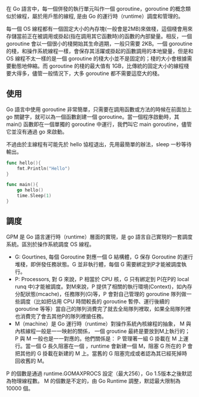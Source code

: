 
在 Go 語言中，每一個併發的執行單元叫作一個 goroutine，goroutine 的概念類似於線程，屬於用戶態的線程, 是由 Go 的運行時（runtime）調度和管理的。

每一個 OS 線程都有一個固定大小的內存塊(一般會是2MB)來做棧，這個棧會用來存儲當前正在被調用或掛起(指在調用其它函數時)的函數的內部變量。相反，一個 goroutine 會以一個很小的棧開始其生命週期，一般只需要 2KB。一個 goroutine 的棧，和操作系統線程一樣，會保存其活躍或掛起的函數調用的本地變量，但是和 OS 線程不太一樣的是一個 goroutine 的棧大小並不是固定的；棧的大小會根據需要動態地伸縮。而 goroutine 的棧的最大值有 1GB，比傳統的固定大小的線程棧要大得多，儘管一般情況下，大多 goroutine 都不需要這麼大的棧。

## 使用

Go 語言中使用 goroutine 非常簡單，只需要在調用函數或方法的時候在前面加上 go 關鍵字，就可以為一個函數創建一個 goroutine。當一個程序啟動時，其 main() 函數即在一個單獨的 goroutine 中運行，我們叫它 main goroutine，儘管它並沒有通過 go 來啟動。

不過由於主線程有可能先於 hello 協程退出，先用最簡單的辦法，sleep 一秒等待輸出。

```go
func hello(){
	fmt.Println("Hello")
}

func main(){
	go hello()
	time.Sleep(1)
}
```

## 調度
GPM 是 Go 語言運行時（runtime）層面的實現，是 go 語言自己實現的一套調度系統。區別於操作系統調度 OS 線程。

- G: Gourtines, 每個 Goroutine 對應一個 G 結構體，G 保存 Goroutine 的運行堆棧，即併發任務狀態。G 並非執行體，每個 G 需要綁定到P才能被調度執行。
- P: Processors, 對 G 來說，P 相當於 CPU 核，G 只有綁定到 P(在P的 local runq 中)才能被調度。對M來說，P 提供了相關的執行環境(Context)，如內存分配狀態(mcache)，任務隊列(G)等，P 會對自己管理的 goroutine 隊列做一些調度（比如把佔用 CPU 時間較長的 goroutine 暫停、運行後續的 goroutine 等等）當自己的隊列消費完了就去全局隊列裡取，如果全局隊列裡也消費完了會去其他P的隊列裡搶任務。
- M（machine）是 Go 運行時（runtime）對操作系統內核線程的抽象， M 與內核線程一般是一一映射的關係， 一個 groutine 最終是要放到M上執行的； P 與 M 一般也是一一對應的。他們關係是： P 管理著一組 G 掛載在 M 上運行。當一個 G 長久阻塞在一個 ，runtime 會新建一個 M，阻塞 G 所在的 P 會把其他的 G 掛載在新建的 M 上。當舊的 G 阻塞完成或者認為其已經死掉時 回收舊的 M。

P 的個數是通過 runtime.GOMAXPROCS 設定（最大256），Go 1.5版本之後默認為物理線程數。
M 的個數是不定的，由 Go Runtime 調整，默認最大限制為 10000 個。